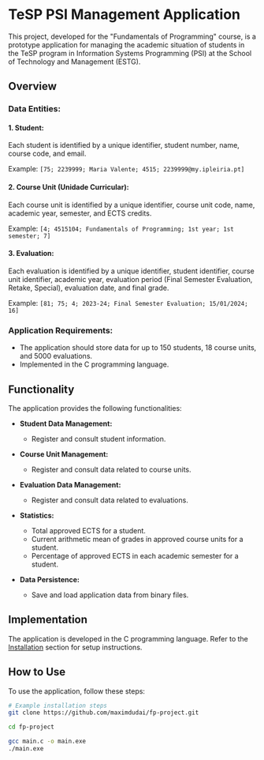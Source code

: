 # TeSP PSI Management Application

This project, developed for the "Fundamentals of Programming" course, is a prototype application for managing the academic situation of students in the TeSP program in Information Systems Programming (PSI) at the School of Technology and Management (ESTG).

## Overview

### Data Entities:

#### 1. Student:
Each student is identified by a unique identifier, student number, name, course code, and email.

Example: `[75; 2239999; Maria Valente; 4515; 2239999@my.ipleiria.pt]`

#### 2. Course Unit (Unidade Curricular):
Each course unit is identified by a unique identifier, course unit code, name, academic year, semester, and ECTS credits.

Example: `[4; 4515104; Fundamentals of Programming; 1st year; 1st semester; 7]`

#### 3. Evaluation:
Each evaluation is identified by a unique identifier, student identifier, course unit identifier, academic year, evaluation period (Final Semester Evaluation, Retake, Special), evaluation date, and final grade.

Example: `[81; 75; 4; 2023-24; Final Semester Evaluation; 15/01/2024; 16]`

### Application Requirements:

- The application should store data for up to 150 students, 18 course units, and 5000 evaluations.
- Implemented in the C programming language.

## Functionality

The application provides the following functionalities:

- **Student Data Management:**
  - Register and consult student information.

- **Course Unit Management:**
  - Register and consult data related to course units.

- **Evaluation Data Management:**
  - Register and consult data related to evaluations.

- **Statistics:**
  - Total approved ECTS for a student.
  - Current arithmetic mean of grades in approved course units for a student.
  - Percentage of approved ECTS in each academic semester for a student.

- **Data Persistence:**
  - Save and load application data from binary files.

## Implementation

The application is developed in the C programming language. Refer to the [Installation](#installation) section for setup instructions.

## How to Use

To use the application, follow these steps:

```bash
# Example installation steps
git clone https://github.com/maximdudai/fp-project.git

cd fp-project

gcc main.c -o main.exe
./main.exe  
